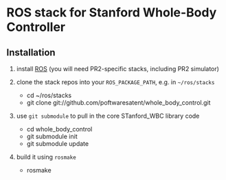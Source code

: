 ROS stack for Stanford Whole-Body Controller
==============================================

Installation
------------

1. install [ROS](http://www.ros.org/wiki/ROS/Installation)
   (you will need PR2-specific stacks, including PR2 simulator)

2. clone the stack repos into your `ROS_PACKAGE_PATH`, e.g. in `~/ros/stacks`
   - cd ~/ros/stacks
   - git clone git://github.com/poftwaresatent/whole_body_control.git

3. use `git submodule` to pull in the core STanford_WBC library code
   - cd whole_body_control
   - git submodule init
   - git submodule update

4. build it using `rosmake`
   - rosmake

